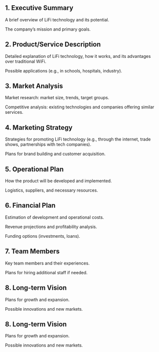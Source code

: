 ## 1. Executive Summary

A brief overview of LiFi technology and its potential.

The company’s mission and primary goals.

## 2. Product/Service Description

Detailed explanation of LiFi technology, how it works, and its advantages over traditional WiFi.

Possible applications (e.g., in schools, hospitals, industry).

## 3. Market Analysis

Market research: market size, trends, target groups.

Competitive analysis: existing technologies and companies offering similar services.

## 4. Marketing Strategy

Strategies for promoting LiFi technology (e.g., through the internet, trade shows, partnerships with tech companies).

Plans for brand building and customer acquisition.

## 5. Operational Plan

How the product will be developed and implemented.

Logistics, suppliers, and necessary resources.

## 6. Financial Plan

Estimation of development and operational costs.

Revenue projections and profitability analysis.

Funding options (investments, loans).

## 7. Team Members

Key team members and their experiences.

Plans for hiring additional staff if needed.

## 8. Long-term Vision

Plans for growth and expansion.

Possible innovations and new markets.
## 8. Long-term Vision

Plans for growth and expansion.

Possible innovations and new markets.
